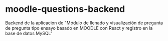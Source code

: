 # moodle-questions-backend
Backend de la aplicacion de "Módulo de llenado y visualización de pregunta de pregunta tipo ensayo basado en MOODLE con React y registro en la base de datos MySQL"
